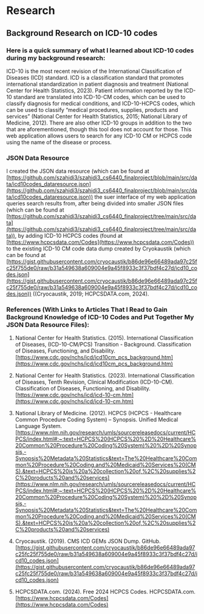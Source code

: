 # Research

## Background Research on ICD-10 codes

### Here is a quick summary of what I learned about ICD-10 codes during my background research:

ICD-10 is the most recent revision of the International Classification of Diseases (ICD) standard. ICD is a classification standard that promotes international standardization in patient diagnosis and treatment (National Center for Health Statistics, 2023). Patient information reported by the ICD-10 standard are translated into ICD-10-CM codes, which can be used to classify diagnosis for medical conditions, and ICD-10-HCPCS codes, which can be used to classify “medical procedures, supplies, products and services” (National Center for Health Statistics, 2015; National Library of Medicine, 2012). There are also other ICD-10 groups in addition to the two that are aforementioned, though this tool does not account for those. This web application allows users to search for any ICD-10 CM or HCPCS code using the name of the disease or process.

### JSON Data Resource

I created the JSON data resource (which can be found at [https://github.com/szahidi3/szahidi3_cs6440_finalproject/blob/main/src/data/icd10codes_dataresource.json](https://github.com/szahidi3/szahidi3_cs6440_finalproject/blob/main/src/data/icd10codes_dataresource.json)) the suer interface of my web application queries search results from, after being divided into smaller JSON files (which can be found at [https://github.com/szahidi3/szahidi3_cs6440_finalproject/tree/main/src/data](https://github.com/szahidi3/szahidi3_cs6440_finalproject/tree/main/src/data)), by adding ICD-10 HCPCS codes (found at [https://www.hcpcsdata.com/Codes](https://www.hcpcsdata.com/Codes)) to the existing ICD-10 CM code data dump created by Cryokaustik (which can be found at [https://gist.githubusercontent.com/cryocaustik/b86de96e66489ada97c25fc25f755de0/raw/b31a549638a609004e9a45f8933c3f37bdf4c27d/icd10_codes.json](https://gist.githubusercontent.com/cryocaustik/b86de96e66489ada97c25fc25f755de0/raw/b31a549638a609004e9a45f8933c3f37bdf4c27d/icd10_codes.json)) ((Cryocaustik, 2019; HCPCSDATA.com, 2024).

### References (With Links to Articles That I Read to Gain Background Knowledge of ICD-10 Codes and Put Together My JSON Data Resource Files):

1. National Center for Health Statistics. (2015). International Classification of Diseases, (ICD-10-CM/PCS) Transition - Background. Classification of Diseases, Functioning, and Disability.
[https://www.cdc.gov/nchs/icd/icd10cm_pcs_background.htm](https://www.cdc.gov/nchs/icd/icd10cm_pcs_background.htm)

2. National Center for Health Statistics. (2023). International Classification of Diseases, Tenth Revision, Clinical Modification (ICD-10-CM). Classification of Diseases, Functioning, and Disability.
[https://www.cdc.gov/nchs/icd/icd-10-cm.htm](https://www.cdc.gov/nchs/icd/icd-10-cm.htm)

3. National Library of Medicine. (2012). HCPCS (HCPCS - Healthcare Common Procedure Coding System) – Synopsis. Unified Medical Language System.
[https://www.nlm.nih.gov/research/umls/sourcereleasedocs/current/HCPCS/index.html#:~:text=HCPCS%20(HCPCS%20%2D%20Healthcare%20Common%20Procedure%20Coding%20System)%20%2D%20Synopsis,-Synopsis%20Metadata%20Statistics&text=The%20Healthcare%20Common%20Procedure%20Coding,and%20Medicaid%20Services%20(CMS).&text=HCPCS%20is%20a%20collection%20of,%2C%20supplies%2C%20products%20and%20services](https://www.nlm.nih.gov/research/umls/sourcereleasedocs/current/HCPCS/index.html#:~:text=HCPCS%20(HCPCS%20%2D%20Healthcare%20Common%20Procedure%20Coding%20System)%20%2D%20Synopsis,-Synopsis%20Metadata%20Statistics&text=The%20Healthcare%20Common%20Procedure%20Coding,and%20Medicaid%20Services%20(CMS).&text=HCPCS%20is%20a%20collection%20of,%2C%20supplies%2C%20products%20and%20services)

4.	Cryocaustik. (2019). CMS ICD GEMs JSON Dump. GitHub. 
[https://gist.githubusercontent.com/cryocaustik/b86de96e66489ada97c25fc25f755de0/raw/b31a549638a609004e9a45f8933c3f37bdf4c27d/icd10_codes.json](https://gist.githubusercontent.com/cryocaustik/b86de96e66489ada97c25fc25f755de0/raw/b31a549638a609004e9a45f8933c3f37bdf4c27d/icd10_codes.json)

5.	HCPCSDATA.com. (2024). Free 2024 HCPCS Codes. HCPCSDATA.com. [https://www.hcpcsdata.com/Codes](https://www.hcpcsdata.com/Codes)